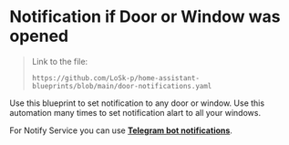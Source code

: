 # Notification if Door or Window was opened

> Link to the file:
> ```
> https://github.com/LoSk-p/home-assistant-blueprints/blob/main/door-notifications.yaml
> ```

Use this blueprint to set notification to any door or window. 
Use this automation many times to set notification alart to all your windows. 

For Notify Service you can use [**Telegram bot notifications**](../telegram-bot-notification/README.md).